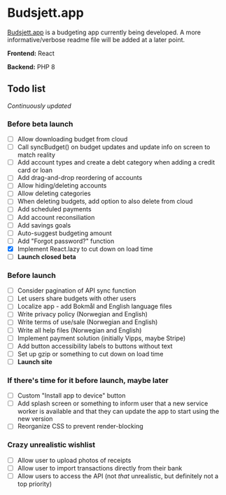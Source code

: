 # Budsjett.app

[Budsjett.app](https://budsjett.app) is a budgeting app currently being developed. A more informative/verbose readme file will be added at a later point.

**Frontend:** React

**Backend:** PHP 8

## Todo list
*Continuously updated*
### Before beta launch
- [ ] Allow downloading budget from cloud
- [ ] Call syncBudget() on budget updates and update info on screen to match reality
- [ ] Add account types and create a debt category when adding a credit card or loan
- [ ] Add drag-and-drop reordering of accounts
- [ ] Allow hiding/deleting accounts
- [ ] Allow deleting categories
- [ ] When deleting budgets, add option to also delete from cloud
- [ ] Add scheduled payments
- [ ] Add account reconsiliation
- [ ] Add savings goals
- [ ] Auto-suggest budgeting amount 
- [ ] Add "Forgot password?" function
- [x] Implement React.lazy to cut down on load time
- [ ] **Launch closed beta**

### Before launch
- [ ] Consider pagination of API sync function
- [ ] Let users share budgets with other users
- [ ] Localize app - add Bokmål and English language files
- [ ] Write privacy policy (Norwegian and English)
- [ ] Write terms of use/sale (Norwegian and English)
- [ ] Write all help files (Norwegian and English)
- [ ] Implement payment solution (initially Vipps, maybe Stripe)
- [ ] Add button accessibility labels to buttons without text
- [ ] Set up gzip or something to cut down on load time
- [ ] **Launch site**

### If there's time for it before launch, maybe later
- [ ] Custom "Install app to device" button
- [ ] Add splash screen or something to inform user that a new service worker is available and that they can update the app to start using the new version
- [ ] Reorganize CSS to prevent render-blocking

### Crazy unrealistic wishlist
- [ ] Allow user to upload photos of receipts
- [ ] Allow user to import transactions directly from their bank
- [ ] Allow users to access the API (not *that* unrealistic, but definitely not a top priority)